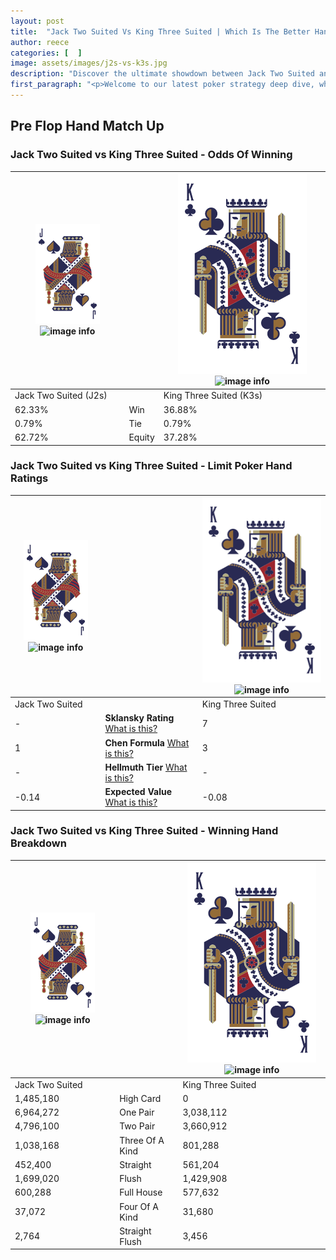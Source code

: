 ```yaml
---
layout: post
title:  "Jack Two Suited Vs King Three Suited | Which Is The Better Hand In Poker? A Complete Guide"
author: reece
categories: [  ]
image: assets/images/j2s-vs-k3s.jpg
description: "Discover the ultimate showdown between Jack Two Suited and King Three Suited in poker! Uncover the odds, strategies, and scenarios where one hand triumphs over the other. Get ready to up your poker game with this thrilling analysis."
first_paragraph: "<p>Welcome to our latest poker strategy deep dive, where we're pitting two distinct hands against each other in a high-stakes showdown: Jack Two Suited vs King Three Suited.</p><p>In the dynamic world of poker, every decision counts, and knowing which hand holds the upper hand is key to your success at the table.</p><p>In this article, we'll dissect these two hands, explore the scenarios where one dominates the other, and equip you with the knowledge to make strategic choices that can tip the odds in your favor.</p><p>Get ready to unravel the intriguing dynamics of these poker hands and elevate your game to new heights.</p>"
---
```




[comment]: # (sp0)

## Pre Flop Hand Match Up

<div class="table hand-ratings" markdown="1"> 



### Jack Two Suited vs King Three Suited - Odds Of Winning


    
| ![image info](assets/images/hand1/J.png) ![image info](assets/images/hand1/2s.png) |  | ![image info](assets/images/hand2/K.png) ![image info](assets/images/hand2/3s.png) |
| -------- | -------- | -------- |
| Jack Two Suited (J2s) |  | King Three Suited (K3s) |
| 62.33% | Win | 36.88% |
| 0.79% | Tie | 0.79% |
| 62.72% | Equity | 37.28% |




[comment]: # (sp1)



### Jack Two Suited vs King Three Suited - Limit Poker Hand Ratings


    
| ![image info](assets/images/hand1/J.png) ![image info](assets/images/hand1/2s.png) |  | ![image info](assets/images/hand2/K.png) ![image info](assets/images/hand2/3s.png) |
| -------- | -------- | -------- |
| Jack Two Suited |  | King Three Suited |
| - | **Sklansky Rating** [What is this?](/sklansky-rating-explained) | 7 |
| 1 | **Chen Formula** [What is this?](/chen-formula-explained) | 3 |
| - | **Hellmuth Tier** [What is this?](/Hellmuth-tier-explained) | - |
| -0.14 | **Expected Value** [What is this?](/expected-value-explained) | -0.08 |




[comment]: # (sp2)



### Jack Two Suited vs King Three Suited - Winning Hand Breakdown


    
| ![image info](assets/images/hand1/J.png) ![image info](assets/images/hand1/2s.png) |  | ![image info](assets/images/hand2/K.png) ![image info](assets/images/hand2/3s.png) |
| -------- | -------- | -------- |
| Jack Two Suited |  | King Three Suited |
| 1,485,180 | High Card | 0 |
| 6,964,272 | One Pair | 3,038,112 |
| 4,796,100 | Two Pair | 3,660,912 |
| 1,038,168 | Three Of A Kind | 801,288 |
| 452,400 | Straight | 561,204 |
| 1,699,020 | Flush | 1,429,908 |
| 600,288 | Full House | 577,632 |
| 37,072 | Four Of A Kind | 31,680 |
| 2,764 | Straight Flush | 3,456 |




[comment]: # (sp3)



</div>

[comment]: # (sp4)



[comment]: # (sp5)

